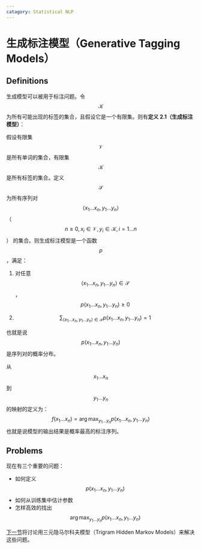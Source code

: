 ```yaml
---
catagory: Statistical NLP
---
```


# 生成标注模型（Generative Tagging Models）



## Definitions

生成模型可以被用于标注问题。令 $$\mathcal{K}$$ 为所有可能出现的标签的集合，且假设它是一个有限集。则有**定义 2.1（生成标注模型）**：

假设有限集 $$\mathcal{V}$$ 是所有单词的集合，有限集 $$\mathcal{K}$$ 是所有标签的集合。定义 $$\mathcal{S}$$ 为所有序列对 $$\langle x_1 ... x_n, y_1 ... y_n \rangle$$（$$n \geq 0, x_i \in \mathcal{V}, y_i \in \mathcal{K}, i = 1...n$$） 的集合。则生成标注模型是一个函数 $$p$$，满足：

1. 对任意 $$\langle x_1 ... x_n, y_1 ... y_n \rangle \in \mathcal{S}$$，$$p(x_1 ... x_n, y_1 ... y_n) \geq 0$$

2.  $$\sum_{\langle x_1 ... x_n, y_1 ... y_n \rangle \in \mathcal{S}} p(x_1 ... x_n, y_1 ... y_n) = 1$$

也就是说 $$p(x_1 ... x_n, y_1 ... y_n)$$ 是序列对的概率分布。

从 $$x_1 ... x_n$$ 到 $$ y_1 ... y_n$$ 的映射的定义为：
$$
f(x_1...x_n) = \arg \max_{y_1...y_n} p(x_1...x_n, y_1...y_n)
$$
也就是说模型的输出结果是概率最高的标注序列。



## Problems

现在有三个重要的问题：

- 如何定义 $$p(x_1 ... x_n, y_1 ... y_n)$$
- 如何从训练集中估计参数
- 怎样高效的找出 $$\arg \max_{y_1...y_n} p(x_1...x_n, y_1...y_n)$$

[下一节](/nlp/statistical-nlp/tagging-problems-hmms/trigram-hmms/)将讨论用三元隐马尔科夫模型（Trigram Hidden Markov Models）来解决这些问题。